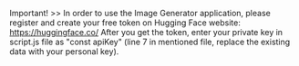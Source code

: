 Important! >> 
In order to use the Image Generator application, please register and create your free token on Hugging Face website: https://huggingface.co/
After you get the token, enter your private key in script.js file as "const apiKey" (line 7 in mentioned file, replace the existing data with your personal key).
